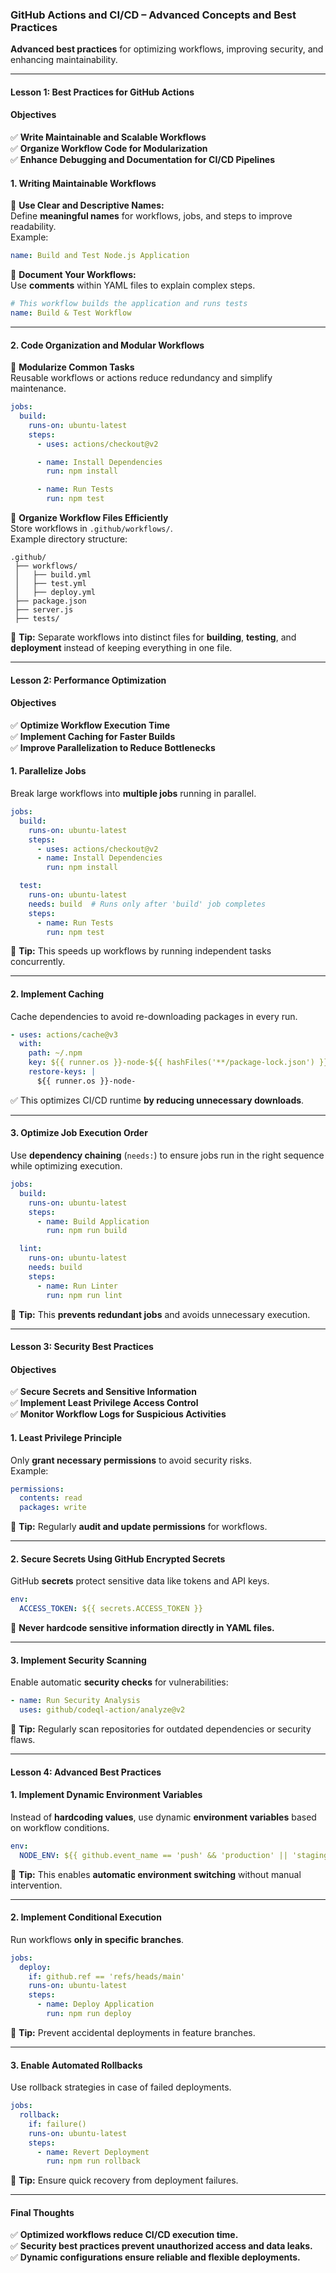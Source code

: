 ### **GitHub Actions and CI/CD – Advanced Concepts and Best Practices**

 **Advanced best practices** for optimizing workflows, improving security, and enhancing maintainability.

---

#### **Lesson 1: Best Practices for GitHub Actions**
#### **Objectives**
✅ **Write Maintainable and Scalable Workflows**  
✅ **Organize Workflow Code for Modularization**  
✅ **Enhance Debugging and Documentation for CI/CD Pipelines**  

#### **1. Writing Maintainable Workflows**
🔹 **Use Clear and Descriptive Names:**  
Define **meaningful names** for workflows, jobs, and steps to improve readability.  
Example:
```yaml
name: Build and Test Node.js Application
```

🔹 **Document Your Workflows:**  
Use **comments** within YAML files to explain complex steps.
```yaml
# This workflow builds the application and runs tests
name: Build & Test Workflow
```

---

#### **2. Code Organization and Modular Workflows**
🔹 **Modularize Common Tasks**  
Reusable workflows or actions reduce redundancy and simplify maintenance.
```yaml
jobs:
  build:
    runs-on: ubuntu-latest
    steps:
      - uses: actions/checkout@v2

      - name: Install Dependencies
        run: npm install

      - name: Run Tests
        run: npm test
```

🔹 **Organize Workflow Files Efficiently**  
Store workflows in `.github/workflows/`.  
Example directory structure:
```
.github/
 ├── workflows/
 │   ├── build.yml
 │   ├── test.yml
 │   ├── deploy.yml
 ├── package.json
 ├── server.js
 ├── tests/
```

📌 **Tip:** Separate workflows into distinct files for **building**, **testing**, and **deployment** instead of keeping everything in one file.

---

#### **Lesson 2: Performance Optimization**
#### **Objectives**
✅ **Optimize Workflow Execution Time**  
✅ **Implement Caching for Faster Builds**  
✅ **Improve Parallelization to Reduce Bottlenecks**  

#### **1. Parallelize Jobs**
Break large workflows into **multiple jobs** running in parallel.
```yaml
jobs:
  build:
    runs-on: ubuntu-latest
    steps:
      - uses: actions/checkout@v2
      - name: Install Dependencies
        run: npm install

  test:
    runs-on: ubuntu-latest
    needs: build  # Runs only after 'build' job completes
    steps:
      - name: Run Tests
        run: npm test
```
📌 **Tip:** This speeds up workflows by running independent tasks concurrently.

---

#### **2. Implement Caching**
Cache dependencies to avoid re-downloading packages in every run.
```yaml
- uses: actions/cache@v3
  with:
    path: ~/.npm
    key: ${{ runner.os }}-node-${{ hashFiles('**/package-lock.json') }}
    restore-keys: |
      ${{ runner.os }}-node-
```
✅ This optimizes CI/CD runtime **by reducing unnecessary downloads**.

---

#### **3. Optimize Job Execution Order**
Use **dependency chaining** (`needs:`) to ensure jobs run in the right sequence while optimizing execution.
```yaml
jobs:
  build:
    runs-on: ubuntu-latest
    steps:
      - name: Build Application
        run: npm run build

  lint:
    runs-on: ubuntu-latest
    needs: build
    steps:
      - name: Run Linter
        run: npm run lint
```
📌 **Tip:** This **prevents redundant jobs** and avoids unnecessary execution.

---

#### **Lesson 3: Security Best Practices**
#### **Objectives**
✅ **Secure Secrets and Sensitive Information**  
✅ **Implement Least Privilege Access Control**  
✅ **Monitor Workflow Logs for Suspicious Activities**  

#### **1. Least Privilege Principle**
Only **grant necessary permissions** to avoid security risks.  
Example:
```yaml
permissions:
  contents: read
  packages: write
```
📌 **Tip:** Regularly **audit and update permissions** for workflows.

---

#### **2. Secure Secrets Using GitHub Encrypted Secrets**
GitHub **secrets** protect sensitive data like tokens and API keys.
```yaml
env:
  ACCESS_TOKEN: ${{ secrets.ACCESS_TOKEN }}
```
🔐 **Never hardcode sensitive information directly in YAML files.**

---

#### **3. Implement Security Scanning**
Enable automatic **security checks** for vulnerabilities:
```yaml
- name: Run Security Analysis
  uses: github/codeql-action/analyze@v2
```
📌 **Tip:** Regularly scan repositories for outdated dependencies or security flaws.

---

#### **Lesson 4: Advanced Best Practices**
#### **1. Implement Dynamic Environment Variables**
Instead of **hardcoding values**, use dynamic **environment variables** based on workflow conditions.
```yaml
env:
  NODE_ENV: ${{ github.event_name == 'push' && 'production' || 'staging' }}
```
📌 **Tip:** This enables **automatic environment switching** without manual intervention.

---

#### **2. Implement Conditional Execution**
Run workflows **only in specific branches**.
```yaml
jobs:
  deploy:
    if: github.ref == 'refs/heads/main'
    runs-on: ubuntu-latest
    steps:
      - name: Deploy Application
        run: npm run deploy
```
📌 **Tip:** Prevent accidental deployments in feature branches.

---

#### **3. Enable Automated Rollbacks**
Use rollback strategies in case of failed deployments.
```yaml
jobs:
  rollback:
    if: failure()
    runs-on: ubuntu-latest
    steps:
      - name: Revert Deployment
        run: npm run rollback
```
📌 **Tip:** Ensure quick recovery from deployment failures.

---

#### **Final Thoughts**
✅ **Optimized workflows reduce CI/CD execution time.**  
✅ **Security best practices prevent unauthorized access and data leaks.**  
✅ **Dynamic configurations ensure reliable and flexible deployments.**




